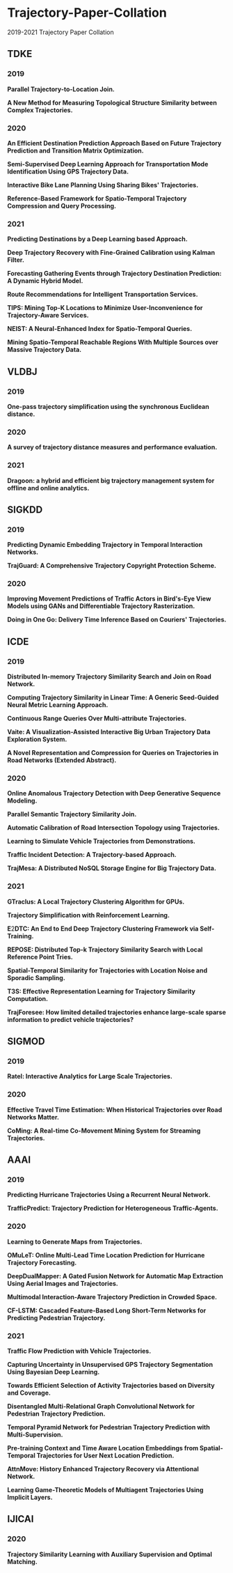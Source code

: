# Trajectory-Paper-Collation
2019-2021 Trajectory Paper Collation



## TDKE

### 2019

**Parallel Trajectory-to-Location Join.** 

**A New Method for Measuring Topological Structure Similarity between Complex Trajectories.** 

### 2020

**An Efficient Destination Prediction Approach Based on Future Trajectory Prediction and Transition Matrix Optimization.** 

**Semi-Supervised Deep Learning Approach for Transportation Mode Identification Using GPS Trajectory Data.** 

**Interactive Bike Lane Planning Using Sharing Bikes' Trajectories.**

**Reference-Based Framework for Spatio-Temporal Trajectory Compression and Query Processing.** 

### 2021

**Predicting Destinations by a Deep Learning based Approach.** 

**Deep Trajectory Recovery with Fine-Grained Calibration using Kalman Filter.**

**Forecasting Gathering Events through Trajectory Destination Prediction: A Dynamic Hybrid Model.**

**Route Recommendations for Intelligent Transportation Services.**

**TIPS: Mining Top-K Locations to Minimize User-Inconvenience for Trajectory-Aware Services.** 

**NEIST: A Neural-Enhanced Index for Spatio-Temporal Queries.**

**Mining Spatio-Temporal Reachable Regions With Multiple Sources over Massive Trajectory Data.**



## VLDBJ

### 2019

**One-pass trajectory simplification using the synchronous Euclidean distance.**

### 2020

**A survey of trajectory distance measures and performance evaluation.** 

### 2021

**Dragoon: a hybrid and efficient big trajectory management system for offline and online analytics.** 



## SIGKDD

### 2019

**Predicting Dynamic Embedding Trajectory in Temporal Interaction Networks.**

**TrajGuard: A Comprehensive Trajectory Copyright Protection Scheme.**

### 2020

**Improving Movement Predictions of Traffic Actors in Bird's-Eye View Models using GANs and Differentiable Trajectory Rasterization.**

**Doing in One Go: Delivery Time Inference Based on Couriers' Trajectories.** 



## ICDE

### 2019

**Distributed In-memory Trajectory Similarity Search and Join on Road Network.** 

**Computing Trajectory Similarity in Linear Time: A Generic Seed-Guided Neural Metric Learning Approach.**

**Continuous Range Queries Over Multi-attribute Trajectories.**

**Vaite: A Visualization-Assisted Interactive Big Urban Trajectory Data Exploration System.**

**A Novel Representation and Compression for Queries on Trajectories in Road Networks (Extended Abstract).** 

### 2020

**Online Anomalous Trajectory Detection with Deep Generative Sequence Modeling.** 

**Parallel Semantic Trajectory Similarity Join.**

**Automatic Calibration of Road Intersection Topology using Trajectories.** 

**Learning to Simulate Vehicle Trajectories from Demonstrations.** 

**Traffic Incident Detection: A Trajectory-based Approach.** 

**TrajMesa: A Distributed NoSQL Storage Engine for Big Trajectory Data.** 

### 2021

**GTraclus: A Local Trajectory Clustering Algorithm for GPUs.** 

**Trajectory Simplification with Reinforcement Learning.** 

**E**2**DTC: An End to End Deep Trajectory Clustering Framework via Self-Training.**

**REPOSE: Distributed Top-k Trajectory Similarity Search with Local Reference Point Tries.**

**Spatial-Temporal Similarity for Trajectories with Location Noise and Sporadic Sampling.** 

**T3S: Effective Representation Learning for Trajectory Similarity Computation.** 

**TrajForesee: How limited detailed trajectories enhance large-scale sparse information to predict vehicle trajectories?**



## SIGMOD

### 2019

**Ratel: Interactive Analytics for Large Scale Trajectories.** 

### 2020

**Effective Travel Time Estimation: When Historical Trajectories over Road Networks Matter.** 

**CoMing: A Real-time Co-Movement Mining System for Streaming Trajectories.**



## AAAI

### 2019

**Predicting Hurricane Trajectories Using a Recurrent Neural Network.** 

**TrafficPredict: Trajectory Prediction for Heterogeneous Traffic-Agents.**

### 2020

**Learning to Generate Maps from Trajectories.** 

**OMuLeT: Online Multi-Lead Time Location Prediction for Hurricane Trajectory Forecasting.**

**DeepDualMapper: A Gated Fusion Network for Automatic Map Extraction Using Aerial Images and Trajectories.**

**Multimodal Interaction-Aware Trajectory Prediction in Crowded Space.**

**CF-LSTM: Cascaded Feature-Based Long Short-Term Networks for Predicting Pedestrian Trajectory.** 

### 2021

**Traffic Flow Prediction with Vehicle Trajectories.**

**Capturing Uncertainty in Unsupervised GPS Trajectory Segmentation Using Bayesian Deep Learning.** 

**Towards Efficient Selection of Activity Trajectories based on Diversity and Coverage.** 

**Disentangled Multi-Relational Graph Convolutional Network for Pedestrian Trajectory Prediction.**

**Temporal Pyramid Network for Pedestrian Trajectory Prediction with Multi-Supervision.** 

**Pre-training Context and Time Aware Location Embeddings from Spatial-Temporal Trajectories for User Next Location Prediction.**

**AttnMove: History Enhanced Trajectory Recovery via Attentional Network.** 

**Learning Game-Theoretic Models of Multiagent Trajectories Using Implicit Layers.** 



## IJICAI

### 2020

**Trajectory Similarity Learning with Auxiliary Supervision and Optimal Matching.**



